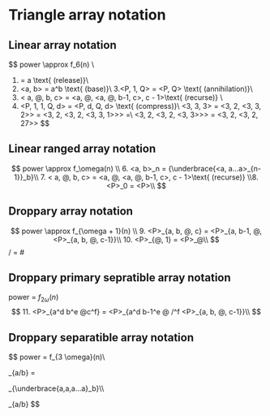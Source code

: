 # Triangle array notation 
## Linear array notation
$$
power \approx f_6(n) \\
1. <a> = a \text{ (release)}\\
2. <a, b> = a^b \text{ (base)}\\
3.<P, 1, Q> = <P, Q> \text{ (annihilation)}\\
4. < a, @, b, c> = <a, @, <a, @, b-1, c>, c - 1>\text{ (recurse)} \\
5. <P, 1, 1, Q, d> = <P, d, Q, d> \text{ (compress)}\\
<3, 3, 3> = <3, 2, <3, 3, 2>> = <3, 2, <3, 2, <3, 3, 1>>> =\\ <3, 2, <3, 2, <3, 3>>> = <3, 2, <3, 2, 27>>
$$
## Linear ranged array notation
$$
power \approx f_\omega(n) \\
6. <a, b>_n = {\underbrace{<a, a...a>_{n-1}}_b}\\
7. < a, @, b, c> = <a, @, <a, @, b-1, c>, c - 1>\text{ (recurse)} \\8. <P>_0 = <P>\\
$$
## Droppary array notation 
$$
power \approx f_{\omega + 1}(n) \\
9. <P>_{a, b, @, c} = <P>_{a, b-1, @, <P>_{a, b, @, c-1}}\\
10. <P>_{@, 1} = <P>_@\\
$$
/ = #
## Droppary primary sepratible array notation
power = $f_{2\omega}(n)$
$$
11. <P>_{a^d b^e @c^f} = <P>_{a^d b-1^e @ /^f <P>_{a, b, @, c-1}}\\
$$
## Droppary separatible array notation
$$
power = f_{3 \omega}(n)\\
<P>_{a/b} = <P>_{\underbrace{a,a,a...a}_b}\\
<P>_{a/b}
$$